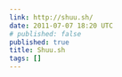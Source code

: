 ```yaml
---
link: http://shuu.sh/
date: 2011-07-07 18:20 UTC
# published: false
published: true
title: Shuu.sh
tags: []
---
```



